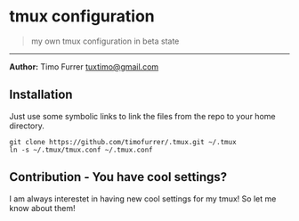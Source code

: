 # tmux configuration
> my own tmux configuration in beta state

***

**Author:** Timo Furrer <tuxtimo@gmail.com>

## Installation
Just use some symbolic links to link the files from the repo to your home directory.

    git clone https://github.com/timofurrer/.tmux.git ~/.tmux
    ln -s ~/.tmux/tmux.conf ~/.tmux.conf

## Contribution - You have cool settings?
I am always interestet in having new cool settings for my tmux!
So let me know about them!
